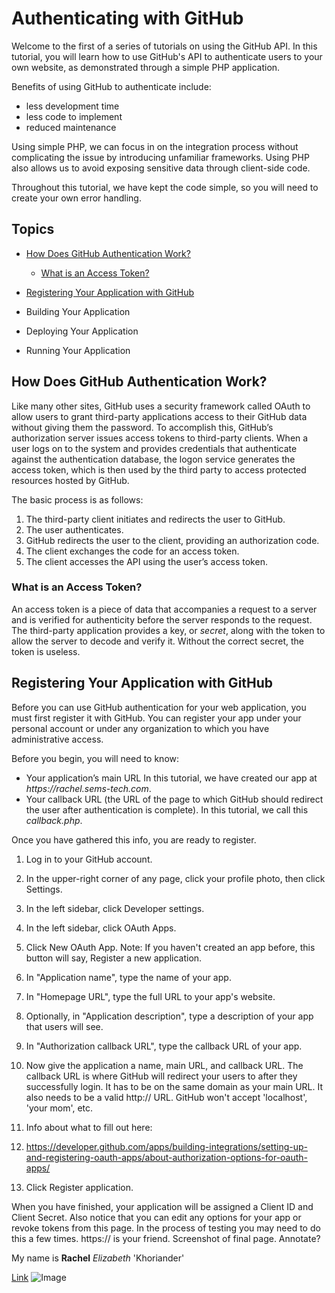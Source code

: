# Authenticating with GitHub

Welcome to the first of a series of tutorials on using the GitHub API. In this tutorial, you will learn how to use GitHub's API to authenticate users to your own website, as demonstrated through a simple PHP application. 

Benefits of using GitHub to authenticate include:

- less development time
-	less code to implement
- reduced maintenance

Using simple PHP, we can focus in on the integration process without complicating the issue by introducing unfamiliar frameworks. Using PHP also allows us to avoid exposing sensitive data through client-side code. 

Throughout this tutorial, we have kept the code simple, so you will need to create your own error handling.

## Topics

- [How Does GitHub Authentication Work?](#how-does-github-authentication-work)
  - [What is an Access Token?](#what-is-an-access-token)
- [Registering Your Application with GitHub](#registering-your-application-with-github)

- Building Your Application
- Deploying Your Application
- Running Your Application

## How Does GitHub Authentication Work?

Like many other sites, GitHub uses a security framework called OAuth to allow users to grant third-party applications access to their GitHub data without giving them the password. To accomplish this, GitHub’s authorization server issues access tokens to third-party clients. When a user logs on to the system and provides credentials that authenticate against the authentication database, the logon service generates the access token, which is then used by the third party to access protected resources hosted by GitHub.

The basic process is as follows:

1. The third-party client initiates and redirects the user to GitHub.
2. The user authenticates.
3. GitHub redirects the user to the client, providing an authorization code.
4. The client exchanges the code for an access token.
5. The client accesses the API using the user’s access token.

### What is an Access Token?

An access token is a piece of data that accompanies a request to a server and is verified for authenticity before the server responds to the request. The third-party application provides a key, or _secret_, along with the token to allow the server to decode and verify it. Without the correct secret, the token is useless.

## Registering Your Application with GitHub

Before you can use GitHub authentication for your web application, you must first register it with GitHub. You can register your app under your personal account or under any organization to which you have administrative access.

Before you begin, you will need to know:

-	Your application’s main URL
    In this tutorial, we have created our app at _https\://rachel.sems-tech.com_.
-	Your callback URL (the URL of the page to which GitHub should redirect the user after authentication is complete).
    In this tutorial, we call this _callback.php_.

Once you have gathered this info, you are ready to register.

1.	Log in to your GitHub account.
2.	In the upper-right corner of any page, click your profile photo, then click Settings.
 
3.	In the left sidebar, click Developer settings.

4.	In the left sidebar, click OAuth Apps.
5.	Click New OAuth App.
Note: If you haven't created an app before, this button will say, Register a new application.
6.	In "Application name", type the name of your app.
7.	In "Homepage URL", type the full URL to your app's website.
8.	Optionally, in "Application description", type a description of your app that users will see.
9.	In "Authorization callback URL", type the callback URL of your app.
10.	Now give the application a name, main URL, and callback URL. The callback URL is where GitHub will redirect your users to after they successfully login. It has to be on the same domain as your main URL. It also needs to be a valid http:// URL. GitHub won't accept 'localhost', 'your mom', etc.
11.	Info about what to fill out here:
12.	https://developer.github.com/apps/building-integrations/setting-up-and-registering-oauth-apps/about-authorization-options-for-oauth-apps/
13.	Click Register application.

When you have finished, your application will be assigned a Client ID and Client Secret. Also notice that you can edit any options for your app or revoke tokens from this page. In the process of testing you may need to do this a few times. https:// is your friend.
Screenshot of final page. Annotate?





My name is **Rachel** _Elizabeth_ 'Khoriander'

[Link](http://www.sems-tech.com)
![Image](https://i.pinimg.com/736x/87/a9/28/87a9284797daf471596daeabd6669a31--tintin-et-milou-bd-tintin.jpg)
